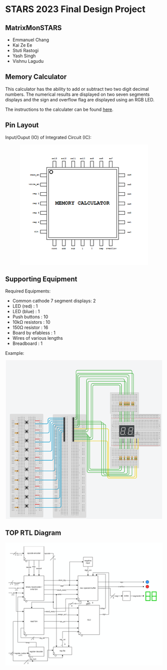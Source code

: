 # STARS 2023 Final Design Project

## MatrixMonSTARS
* Emmanuel Chang
* Kai Ze Ee
* Stuti Rastogi
* Yash Singh
* Vishnu Lagudu

## Memory Calculator
This calculator has the ability to add or subtract two two digit decimal numbers.
The numerical results are displayed on two seven segments displays and the sign and overflow flag
are displayed using an RGB LED.

The instructions to the calculater can be found [here](/docs/manual.pdf).

## Pin Layout
Input/Ouput (IO) of Integrated Circuit (IC):

<p align="center">
  <img src="/img/io.png" alt="Chip IO"/>
</p>

## Supporting Equipment
Required Equipments:
  - Common cathode 7 segment displays: 2
  - LED (red)                        : 1
  - LED (blue)                       : 1
  - Push buttons                     : 10
  - 10kΩ resistors                   : 10
  - 150Ω resistor                    : 16
  - Board by efabless                : 1
  - Wires of various lengths
  - Breadboard                       : 1

Example:

<p align="center">
  <img src="/img/example.png" alt="example" width="500" height="auto"/>
</p>


## TOP RTL Diagram

<p align="center">
  <img src="/docs/top_RTL.png" alt="Top RTL"/>
</p>
